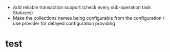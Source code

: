 * Add reliable transaction support (check every sub-operation task Statuses)
* Make the collections names being configurable from the configuration / use provider for delayed configuration providing
# test
